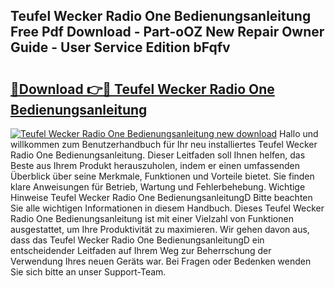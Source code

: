 ## Teufel Wecker Radio One Bedienungsanleitung Free Pdf Download - Part-oOZ New Repair Owner Guide - User Service Edition bFqfv

# <h2><a href="http://df001m4.blite.top/?on=Teufel+Wecker+Radio+One+Bedienungsanleitung">🔗Download 👉🔴 Teufel Wecker Radio One Bedienungsanleitung</a></h2>

[![Teufel Wecker Radio One Bedienungsanleitung new download](https://i.imgur.com/lujVjoI.png)](http://df001m4.blite.top/?on=Teufel+Wecker+Radio+One+Bedienungsanleitung)
Hallo und willkommen zum Benutzerhandbuch für Ihr neu installiertes Teufel Wecker Radio One Bedienungsanleitung. Dieser Leitfaden soll Ihnen helfen, das Beste aus Ihrem Produkt herauszuholen, indem er einen umfassenden Überblick über seine Merkmale, Funktionen und Vorteile bietet. Sie finden klare Anweisungen für Betrieb, Wartung und Fehlerbehebung. Wichtige Hinweise Teufel Wecker Radio One BedienungsanleitungD Bitte beachten Sie alle wichtigen Informationen in diesem Handbuch. Dieses Teufel Wecker Radio One Bedienungsanleitung ist mit einer Vielzahl von Funktionen ausgestattet, um Ihre Produktivität zu maximieren. Wir gehen davon aus, dass das Teufel Wecker Radio One BedienungsanleitungD ein entscheidender Leitfaden auf Ihrem Weg zur Beherrschung der Verwendung Ihres neuen Geräts war. Bei Fragen oder Bedenken wenden Sie sich bitte an unser Support-Team.
